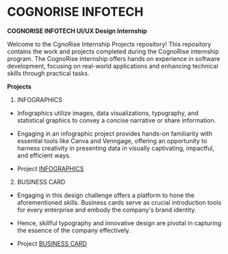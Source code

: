 # COGNORISE INFOTECH

**COGNORISE INFOTECH UI/UX Design Internship**

Welcome to the CgnoRise Internship Projects repository! This repository contains the work and projects completed during the CognoRise internship program. The CognoRise internship offers hands on experience in software development, focusing on real-world applications and enhancing technical skills through practical tasks.

**Projects**

1) INFOGRAPHICS
   
 - Infographics utilize images, data visualizations, typography, and statistical graphics to convey a concise narrative or share information.
 - Engaging in an infographic project provides hands-on familiarity with essential tools like Canva and Venngage, offering an opportunity to harness creativity in presenting data in visually captivating, impactful, and efficient ways.

 - Project [INFOGRAPHICS](https://www.canva.com/design/DAGIG_79VWY/o1-bkIhDeBhSYPRdh8--hA/view?utm_content=DAGIG_79VWY&utm_campaign=designshare&utm_medium=link&utm_source=editor)

2)  BUSINESS CARD
   
   - Engaging in this design challenge offers a platform to hone the aforementioned skills. Business cards serve as crucial introduction tools for every enterprise and embody the company's brand identity.
   - Hence, skillful typography and innovative design are pivotal in capturing the essence of the company effectively.

   - Project [BUSINESS CARD](https://www.canva.com/design/DAGIGnpWmpw/W_foLbK_ITgcoU0DycSqxQ/view?utm_content=DAGIGnpWmpw&utm_campaign=designshare&utm_medium=link&utm_source=editor#1)
